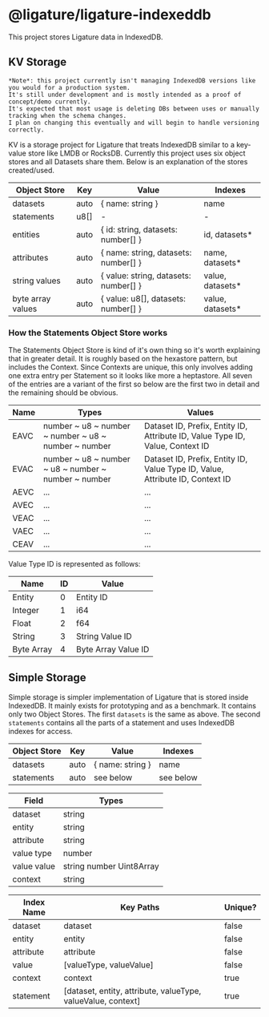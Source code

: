 # @ligature/ligature-indexeddb

This project stores Ligature data in IndexedDB.

## KV Storage

```
*Note*: this project currently isn't managing IndexedDB versions like you would for a production system.
It's still under development and is mostly intended as a proof of concept/demo currently.
It's expected that most usage is deleting DBs between uses or manually tracking when the schema changes.
I plan on changing this eventually and will begin to handle versioning correctly.
```

KV is a storage project for Ligature that treats IndexedDB similar to a key-value store like LMDB or RocksDB.
Currently this project uses six object stores and all Datasets share them.
Below is an explanation of the stores created/used.

| Object Store      | Key  | Value                                 | Indexes          |
| ----------------- | ---- | ------------------------------------- | ---------------- |
| datasets          | auto | { name: string }                      | name             |
| statements        | u8[] | -                                     | -                |
| entities          | auto | { id: string, datasets: number[] }    | id, datasets*    |
| attributes        | auto | { name: string, datasets: number[] }  | name, datasets*  |
| string values     | auto | { value: string, datasets: number[] } | value, datasets* |
| byte array values | auto | { value: u8[], datasets: number[] }   | value, datasets* |

### How the Statements Object Store works

The Statements Object Store is kind of it's own thing so it's worth explaining that in greater detail.
It is roughly based on the hexastore pattern, but includes the Context.
Since Contexts are unique, this only involves adding one extra entry per Statement so it looks like more a heptastore.
All seven of the entries are a variant of the first so below are the first two in detail and the remaining should be obvious.

| Name | Types                                                | Values                                                                           |
| ---- | ---------------------------------------------------- | -------------------------------------------------------------------------------- |
| EAVC | number ~ u8 ~ number ~ number ~ u8 ~ number ~ number | Dataset ID, Prefix, Entity ID, Attribute ID, Value Type ID, Value, Context ID    |
| EVAC | number ~ u8 ~ number ~ u8 ~ number ~ number ~ number | Dataset ID, Prefix, Entity ID, Value Type ID, Value, Attribute ID, Context ID    |
| AEVC | ...                                                  | ...                                                                              |
| AVEC | ...                                                  | ...                                                                              |
| VEAC | ...                                                  | ...                                                                              |
| VAEC | ...                                                  | ...                                                                              |
| CEAV | ...                                                  | ...                                                                              |

Value Type ID is represented as follows:

| Name       | ID | Value               |
| ---------- | -- | ------------------- |
| Entity     | 0  | Entity ID           |
| Integer    | 1  | i64                 |
| Float      | 2  | f64                 |
| String     | 3  | String Value ID     |
| Byte Array | 4  | Byte Array Value ID |

## Simple Storage

Simple storage is simpler implementation of Ligature that is stored inside IndexedDB.
It mainly exists for prototyping and as a benchmark.
It contains only two Object Stores.
The first `datasets` is the same as above.
The second `statements` contains all the parts of a statement and uses IndexedDB indexes for access.

| Object Store      | Key  | Value             | Indexes          |
| ----------------- | ---- | ----------------- | ---------------- |
| datasets          | auto | { name: string }  | name             |
| statements        | auto | see below         | see below        |

| Field       | Types                    |
| ----------- | ------------------------ |
| dataset     | string                   |
| entity      | string                   |
| attribute   | string                   |
| value type  | number                   |
| value value | string number Uint8Array |
| context     | string                   |

| Index Name | Key Paths                                                    | Unique? |
| ---------- | ------------------------------------------------------------ | ------- |
| dataset    | dataset                                                      | false   |
| entity     | entity                                                       | false   |
| attribute  | attribute                                                    | false   |
| value      | [valueType, valueValue]                                      | false   |
| context    | context                                                      | true    |
| statement  | [dataset, entity, attribute, valueType, valueValue, context] | true    |
